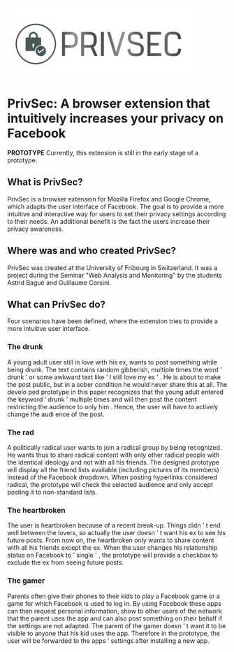 
![PrivSec Logo](icons/LogoPrivSec3.jpg "PrivSec Logo")


# PrivSec: A browser extension that intuitively increases your privacy on Facebook


**PROTOTYPE** Currently, this extension is still in the early stage of a prototype.


## What is PrivSec?


PrivSec is a browser extension for Mozilla Firefox and Google Chrome, which adapts the user interface of Facebook.
The goal is to provide a more intuitive and interactive way for users to set their privacy settings according to their needs.
An additional benefit is the fact the users increase their privacy awareness.


## Where was and who created PrivSec?


PrivSec was created at the University of Fribourg in Switzerland.
It was a project during the Seminar "Web Analysis and Monitoring" by the students Astrid  Bagué  and  Guillaume  Corsini.


## What can PrivSec do?


Four scenarios have been defined, where the extension tries to provide a more intuitive user interface.


### The drunk

A  young  adult  user  still  in  love  with  his  ex,  wants  to    post    something  while  being  drunk.  The  text  contains  random    gibberish,  multiple  times  the  word    ‘  drunk  ’  or  some  awkward  text  like    ‘  I    still  love  my    ex  ’  .  He  is  about  to  make  the  post  public,  but  in  a  sober    condition  he  would  never  share  this  at  all.  The  develo  ped  prototype  in  this  paper  recognizes  that    the  young  adult  entered  the  keyword    ‘  drunk  ’    multiple  times  and  will  then  post  the  content  restricting    the  audience  to  only  him .    Hence,  the  user  will  have  to  actively  change  the  audi ence  of  the  post.   
 
 
### The rad
 
A  politically  radical  user  wants  to  join  a  radical  group  by  being    recognized.  He  wants  thus  to  share  radical  content  with    only  other  radical  people  with  the  identical    ideology  and  not  with  all  his  friends.  The  designed  prototype  will  display  all  the  friend  lists  available    (including  pictures  of  its  members)  instead  of  the  Facebook  dropdown.  When  posting  hyperlinks considered  radical,  the  prototype  will  check  the  selected  audience  and  only  accept  posting  it  to non-standard  lists.   
 
 
### The heartbroken

The  user  is  heartbroken  because  of  a  recent  break-up.    Things  didn  ’  t  end  well  between  the  lovers,  so  actually  the  user  doesn  ’  t  want  his  ex  to  see  his  future    posts.  From  now  on,  the  heartbroken  only  wants  to  share  content  with  all  his  friends  except  the  ex.    When  the  user  changes  his  relationship  status  on  Facebook  to  ‘  single  ’  ,  the  prototype  will  provide  a    checkbox  to  exclude  the  ex  from  seeing  future  posts.  
 
 
### The gamer
 
Parents  often  give  their  phones  to  their  kids  to  play    a    Facebook  game  or  a  game  for  which  Facebook  is  used  to  log    in.  By  using  Facebook  these  apps    can  then  request  personal  information,  show  to  other  users  of  the  network  that  the  parent  uses  the    app  and  can  also  post  something  on  their  behalf  if  the    settings  are  not  adapted.  The  parent  of  the    gamer  doesn  ’  t  want  it  to  be  visible  to  anyone  that  his  kid  uses  the    app.  Therefore  in  the  prototype,    the  user  will  be  forwarded  to  the  apps  ’    settings  after  installing  a  new  app.

